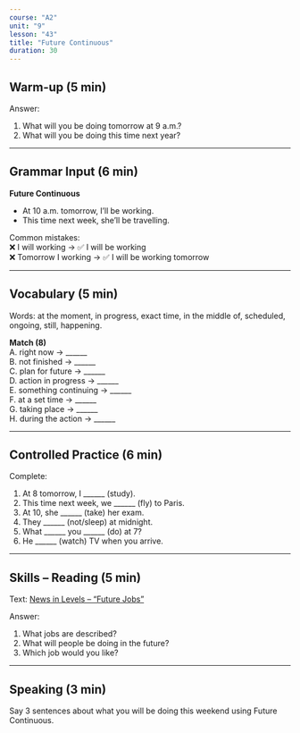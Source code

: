 ```yaml
---
course: "A2"
unit: "9"
lesson: "43"
title: "Future Continuous"
duration: 30
---
```


## Warm-up (5 min)
Answer:
1. What will you be doing tomorrow at 9 a.m.?
2. What will you be doing this time next year?

-------

## Grammar Input (6 min)
**Future Continuous**  
- At 10 a.m. tomorrow, I’ll be working.  
- This time next week, she’ll be travelling.  

Common mistakes:  
❌ I will working → ✅ I will be working  
❌ Tomorrow I working → ✅ I will be working tomorrow  

-------

## Vocabulary (5 min)
Words: at the moment, in progress, exact time, in the middle of, scheduled, ongoing, still, happening.  

**Match (8)**  
A. right now → ______  
B. not finished → ______  
C. plan for future → ______  
D. action in progress → ______  
E. something continuing → ______  
F. at a set time → ______  
G. taking place → ______  
H. during the action → ______  

-------

## Controlled Practice (6 min)
Complete:  
1. At 8 tomorrow, I ______ (study).  
2. This time next week, we ______ (fly) to Paris.  
3. At 10, she ______ (take) her exam.  
4. They ______ (not/sleep) at midnight.  
5. What ______ you ______ (do) at 7?  
6. He ______ (watch) TV when you arrive.  

-------

## Skills – Reading (5 min)
Text: [News in Levels – “Future Jobs”](https://www.newsinlevels.com/)  

Answer:
1. What jobs are described?  
2. What will people be doing in the future?  
3. Which job would you like?  

-------

## Speaking (3 min)
Say 3 sentences about what you will be doing this weekend using Future Continuous.
